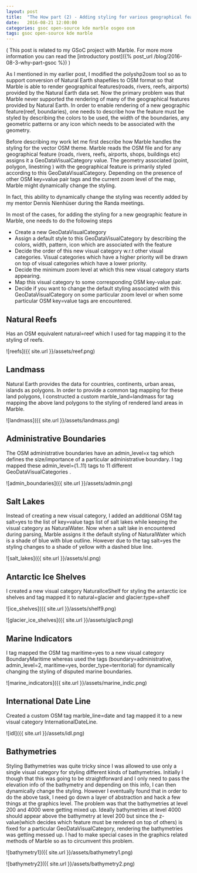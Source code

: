 ```yaml
---
layout: post
title:  "The How part (2) - Adding styling for various geographical features"
date:   2016-08-21 12:00:00
categories: gsoc open-source kde marble osgeo osm
tags: gsoc open-source kde marble
---
```


( This post is related to my GSoC project with Marble. For more more information you can read the [introductory post]({% post_url /blog/2016-08-3-why-part-gsoc %}) )

As I mentioned in my earlier post, I modified the polyshp2osm tool so as to support conversion of Natural Earth shapefiles to OSM format so that Marble is able to render geographical features(roads, rivers, reefs, airports) provided by the Natural Earth data set. Now the primary problem was that Marble never supported the rendering of many of the geographical features provided by Natural Earth. In order to enable rendering of a new geographic feature(reef, boundaries), one needs to describe how the feature must be styled by describing the colors to be used, the width of the boundaries, any geometric patterns or any icon which needs to be associated with the geometry.

Before describing my work let me first describe how Marble handles the styling for the vector OSM theme. Marble reads the OSM file and for any geographical feature (roads, rivers, reefs, airports, shops, buildings etc) assigns it a GeoDataVisualCategory value. The geometry associated (point, polygon, linestring ) with the geographical feature is primarily styled according to this GeoDataVisualCategory. Depending on the presence of other OSM key=value pair tags and the current zoom level of the map, Marble might dynamically change the styling.

In fact, this ability to dynamically change the styling was recently added  by my mentor Dennis Nienhüser during the Randa meetings.

In most of the cases, for adding the styling for a new geographic feature in Marble, one needs to do the following steps

 * Create a new GeoDataVisualCategory
 * Assign a default style to this GeoDataVisualCategory by describing the colors, width, pattern, icon which are associated with the feature
 * Decide the order of this new visual category w.r.t other visual categories. Visual categories which have a higher priority will be drawn on top of visual categories which have a lower priority.
 * Decide the minimum zoom level at which this new visual category starts appearing.
 * Map this visual category to some corresponding OSM key-value pair.
 * Decide if you want to change the default styling associated with this GeoDataVisualCategory on some particular zoom level or when some particular OSM key=value tags are encountered.

## Natural Reefs

Has an OSM equivalent natural=reef which I used for tag mapping it to the styling of reefs.

![reefs]({{ site.url }}/assets/reef.png)

## Landmass

Natural Earth provides the data for countries, continents, urban areas, islands as polygons. In order to provide a common tag mapping for
these land polygons, I constructed a custom marble_land=landmass for tag mapping the above land polygons to the styling of rendered land areas in Marble.

![landmass]({{ site.url }}/assets/landmass.png)

## Administrative Boundaries

The OSM administrative boundaries have an admin_level=x tag which defines the size/importance of a particular administrative boundary. I tag mapped these admin_level=(1..11) tags to 11 different GeoDataVisualCategories .

![admin_boundaries]({{ site.url }}/assets/admin.png)

## Salt Lakes

Instead of creating a new visual category, I added an additional OSM tag salt=yes to the list of key=value tags list of salt lakes while keeping the visual category as NaturalWater. Now when a salt lake in encountered during parsing, Marble assigns it the default styling of NaturalWater which is a shade of blue with blue outline. However due to the tag salt=yes the styling changes to a shade of yellow with a dashed blue line.

![salt_lakes]({{ site.url }}/assets/sl.png)

## Antarctic Ice Shelves

I created a new visual category NaturalIceShelf for styling the antarctic ice shelves and tag mapped it to natural=glacier and glacier:type=shelf

![ice_shelves]({{ site.url }}/assets/shelf9.png)

![glacier_ice_shelves]({{ site.url }}/assets/glac9.png)

## Marine Indicators

I tag mapped the OSM tag maritime=yes to a new visual category BoundaryMaritime whereas used the tags (boundary=administrative, admin_level=2, maritime=yes, border_type=territorial) for dynamically changing the styling of disputed marine boundaries.

![marine_indicators]({{ site.url }}/assets/marine_indic.png)

## International Date Line

Created a custom OSM tag marble_line=date and tag mapped it to a new visual category InternationalDateLine.

![idl]({{ site.url }}/assets/idl.png)

## Bathymetries

Styling Bathymetries was quite tricky since I was allowed to use only a single visual category for styling different kinds of bathymetries. Initially I though that this was going to be straightforward and I only need to pass the elevation info of the bathymetry and depending on this info, I can then dynamically change the styling. However I eventually found that in order to do the above task, I need go down a layer of abstraction and hack a few things at the graphics level.
The problem was that the bathymetries at level 200 and 4000 were getting mixed up. Ideally bathymetries at level 4000 should appear above the bathymetry at level 200 but since the z-value(which decides which feature must be rendered on top of others) is fixed for a particular GeoDataVisualCategory, rendering the bathymetries was getting messed up. I had to make special cases in the graphics related methods of Marble so as to circumvent this problem.


![bathymetry1]({{ site.url }}/assets/bathymetry1.png)

![bathymetry2]({{ site.url }}/assets/bathymetry2.png)


